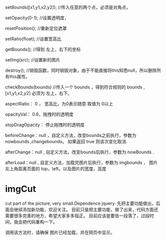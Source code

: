 
setBounds([x1,y1,x2,y2]);
//传入任意的两个点，必须是对角点，

setOpacity(0-1);
//设置透明度，

resetPosition();
//重新定位遮罩

setRatio(float);
//设置宽高比

getBounds();
//得到 左上，右下的坐标

setImg(src);
//设置新的图片

destroy();
//销毁函数，同时销毁对象，由于不能直接将this知悉null，所以删除所有this属性。

checkBounds(bounds)
//传入一个 bounds ，得到符合规则的 bounds ,[x1,y1,x2,y2] 必须为 左上，右下。


aspectRatio： 0 ， 宽高比，为0表示随意 取值为 0以上

opacityVal： 0.6，拖拽时的透明度

stopDragOpacity： 停止拖拽时的透明度

beforeChange：null ，自定义方法，改变bounds之前执行，参数为 nowbounds ,changebounds。 如果返回 true 则该次变化取消.

afterChange：null , 自定义方法，改变bounds后执行，参数为 nowBounds .

afterLoad：null , 自定义方法，加载完图片后执行，参数为 imgbounds ， 图片左上角距离页面的 top，left。以及图片的宽度，高度


# imgCut
cut part of the picture, very small.Dependence jquery.
先把主要功能做出，后面会继续添加新功能，欢迎关注。
目前只是把主要功能，做了出来，代码方面还需要很多完善的地方，希望大家多多指正。
目前应该是要告一段落了，过段时间，我会把代码重构一下。

调用该方法时，请确保 图片已经加载，并在网页中显示。
